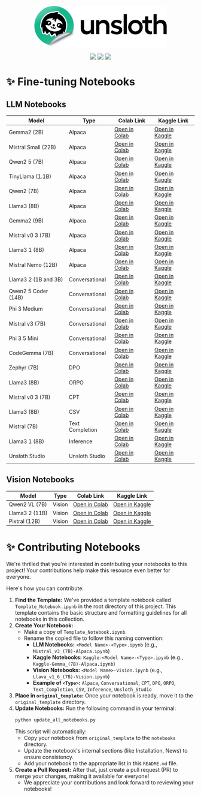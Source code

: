 <div align="center">

  <a href="https://unsloth.ai"><picture>
    <source media="(prefers-color-scheme: dark)" srcset="https://raw.githubusercontent.com/unslothai/unsloth/main/images/unsloth%20logo%20white%20text.png">
    <source media="(prefers-color-scheme: light)" srcset="https://raw.githubusercontent.com/unslothai/unsloth/main/images/unsloth%20logo%20black%20text.png">
    <img alt="unsloth logo" src="https://raw.githubusercontent.com/unslothai/unsloth/main/images/unsloth%20logo%20black%20text.png" height="110" style="max-width: 100%;">
  </picture></a>
  
<a href="https://colab.research.google.com/drive/1Ys44kVvmeZtnICzWz0xgpRnrIOjZAuxp?usp=sharing"><img src="https://raw.githubusercontent.com/unslothai/unsloth/main/images/start free finetune button.png" height="48"></a>
<a href="https://discord.gg/unsloth"><img src="https://raw.githubusercontent.com/unslothai/unsloth/main/images/Discord button.png" height="48"></a>
<a href="https://docs.unsloth.ai"><img src="https://raw.githubusercontent.com/unslothai/unsloth/refs/heads/main/images/Documentation%20Button.png" height="48"></a>

</div>

# ✨ Fine-tuning Notebooks
## LLM Notebooks
| Model | Type | Colab Link | Kaggle Link |
| --- | --- | --- | --- |
| Gemma2 (2B) | Alpaca | [Open in Colab](https://colab.research.google.com/github/unslothai/notebooks/blob/main/notebooks/Gemma2_(2B)-Alpaca.ipynb) | [Open in Kaggle](https://www.kaggle.com/notebooks/welcome?src=https://github.com/unslothai/notebooks/blob/main/notebooks/Gemma2_(2B)-Alpaca.ipynb?accelerator=nvidiaTeslaT4)
| Mistral Small (22B) | Alpaca | [Open in Colab](https://colab.research.google.com/github/unslothai/notebooks/blob/main/notebooks/Mistral_Small_(22B)-Alpaca.ipynb) | [Open in Kaggle](https://www.kaggle.com/notebooks/welcome?src=https://github.com/unslothai/notebooks/blob/main/notebooks/Mistral_Small_(22B)-Alpaca.ipynb?accelerator=nvidiaTeslaT4)
| Qwen2 5 (7B) | Alpaca | [Open in Colab](https://colab.research.google.com/github/unslothai/notebooks/blob/main/notebooks/Qwen2_5_(7B)-Alpaca.ipynb) | [Open in Kaggle](https://www.kaggle.com/notebooks/welcome?src=https://github.com/unslothai/notebooks/blob/main/notebooks/Qwen2_5_(7B)-Alpaca.ipynb?accelerator=nvidiaTeslaT4)
| TinyLlama (1.1B) | Alpaca | [Open in Colab](https://colab.research.google.com/github/unslothai/notebooks/blob/main/notebooks/TinyLlama_(1.1B)-Alpaca.ipynb) | [Open in Kaggle](https://www.kaggle.com/notebooks/welcome?src=https://github.com/unslothai/notebooks/blob/main/notebooks/TinyLlama_(1.1B)-Alpaca.ipynb?accelerator=nvidiaTeslaT4)
| Qwen2 (7B) | Alpaca | [Open in Colab](https://colab.research.google.com/github/unslothai/notebooks/blob/main/notebooks/Qwen2_(7B)-Alpaca.ipynb) | [Open in Kaggle](https://www.kaggle.com/notebooks/welcome?src=https://github.com/unslothai/notebooks/blob/main/notebooks/Qwen2_(7B)-Alpaca.ipynb?accelerator=nvidiaTeslaT4)
| Llama3 (8B) | Alpaca | [Open in Colab](https://colab.research.google.com/github/unslothai/notebooks/blob/main/notebooks/Llama3_(8B)-Alpaca.ipynb) | [Open in Kaggle](https://www.kaggle.com/notebooks/welcome?src=https://github.com/unslothai/notebooks/blob/main/notebooks/Llama3_(8B)-Alpaca.ipynb?accelerator=nvidiaTeslaT4)
| Gemma2 (9B) | Alpaca | [Open in Colab](https://colab.research.google.com/github/unslothai/notebooks/blob/main/notebooks/Gemma2_(9B)-Alpaca.ipynb) | [Open in Kaggle](https://www.kaggle.com/notebooks/welcome?src=https://github.com/unslothai/notebooks/blob/main/notebooks/Gemma2_(9B)-Alpaca.ipynb?accelerator=nvidiaTeslaT4)
| Mistral v0 3 (7B) | Alpaca | [Open in Colab](https://colab.research.google.com/github/unslothai/notebooks/blob/main/notebooks/Mistral_v0_3_(7B)-Alpaca.ipynb) | [Open in Kaggle](https://www.kaggle.com/notebooks/welcome?src=https://github.com/unslothai/notebooks/blob/main/notebooks/Mistral_v0_3_(7B)-Alpaca.ipynb?accelerator=nvidiaTeslaT4)
| Llama3 1 (8B) | Alpaca | [Open in Colab](https://colab.research.google.com/github/unslothai/notebooks/blob/main/notebooks/Llama3_1_(8B)-Alpaca.ipynb) | [Open in Kaggle](https://www.kaggle.com/notebooks/welcome?src=https://github.com/unslothai/notebooks/blob/main/notebooks/Llama3_1_(8B)-Alpaca.ipynb?accelerator=nvidiaTeslaT4)
| Mistral Nemo (12B) | Alpaca | [Open in Colab](https://colab.research.google.com/github/unslothai/notebooks/blob/main/notebooks/Mistral_Nemo_(12B)-Alpaca.ipynb) | [Open in Kaggle](https://www.kaggle.com/notebooks/welcome?src=https://github.com/unslothai/notebooks/blob/main/notebooks/Mistral_Nemo_(12B)-Alpaca.ipynb?accelerator=nvidiaTeslaT4)
| Llama3 2 (1B and 3B) | Conversational | [Open in Colab](https://colab.research.google.com/github/unslothai/notebooks/blob/main/notebooks/Llama3_2_(1B_and_3B)-Conversational.ipynb) | [Open in Kaggle](https://www.kaggle.com/notebooks/welcome?src=https://github.com/unslothai/notebooks/blob/main/notebooks/Llama3_2_(1B_and_3B)-Conversational.ipynb?accelerator=nvidiaTeslaT4)
| Qwen2 5 Coder (14B) | Conversational | [Open in Colab](https://colab.research.google.com/github/unslothai/notebooks/blob/main/notebooks/Qwen2_5_Coder_(14B)-Conversational.ipynb) | [Open in Kaggle](https://www.kaggle.com/notebooks/welcome?src=https://github.com/unslothai/notebooks/blob/main/notebooks/Qwen2_5_Coder_(14B)-Conversational.ipynb?accelerator=nvidiaTeslaT4)
| Phi 3 Medium | Conversational | [Open in Colab](https://colab.research.google.com/github/unslothai/notebooks/blob/main/notebooks/Phi_3_Medium-Conversational.ipynb) | [Open in Kaggle](https://www.kaggle.com/notebooks/welcome?src=https://github.com/unslothai/notebooks/blob/main/notebooks/Phi_3_Medium-Conversational.ipynb?accelerator=nvidiaTeslaT4)
| Mistral v3 (7B) | Conversational | [Open in Colab](https://colab.research.google.com/github/unslothai/notebooks/blob/main/notebooks/Mistral_v3_(7B)-Conversational.ipynb) | [Open in Kaggle](https://www.kaggle.com/notebooks/welcome?src=https://github.com/unslothai/notebooks/blob/main/notebooks/Mistral_v3_(7B)-Conversational.ipynb?accelerator=nvidiaTeslaT4)
| Phi 3 5 Mini | Conversational | [Open in Colab](https://colab.research.google.com/github/unslothai/notebooks/blob/main/notebooks/Phi_3_5_Mini-Conversational.ipynb) | [Open in Kaggle](https://www.kaggle.com/notebooks/welcome?src=https://github.com/unslothai/notebooks/blob/main/notebooks/Phi_3_5_Mini-Conversational.ipynb?accelerator=nvidiaTeslaT4)
| CodeGemma (7B) | Conversational | [Open in Colab](https://colab.research.google.com/github/unslothai/notebooks/blob/main/notebooks/CodeGemma_(7B)-Conversational.ipynb) | [Open in Kaggle](https://www.kaggle.com/notebooks/welcome?src=https://github.com/unslothai/notebooks/blob/main/notebooks/CodeGemma_(7B)-Conversational.ipynb?accelerator=nvidiaTeslaT4)
| Zephyr (7B) | DPO | [Open in Colab](https://colab.research.google.com/github/unslothai/notebooks/blob/main/notebooks/Zephyr_(7B)-DPO.ipynb) | [Open in Kaggle](https://www.kaggle.com/notebooks/welcome?src=https://github.com/unslothai/notebooks/blob/main/notebooks/Zephyr_(7B)-DPO.ipynb?accelerator=nvidiaTeslaT4)
| Llama3 (8B) | ORPO | [Open in Colab](https://colab.research.google.com/github/unslothai/notebooks/blob/main/notebooks/Llama3_(8B)-ORPO.ipynb) | [Open in Kaggle](https://www.kaggle.com/notebooks/welcome?src=https://github.com/unslothai/notebooks/blob/main/notebooks/Llama3_(8B)-ORPO.ipynb?accelerator=nvidiaTeslaT4)
| Mistral v0 3 (7B) | CPT | [Open in Colab](https://colab.research.google.com/github/unslothai/notebooks/blob/main/notebooks/Mistral_v0_3_(7B)-CPT.ipynb) | [Open in Kaggle](https://www.kaggle.com/notebooks/welcome?src=https://github.com/unslothai/notebooks/blob/main/notebooks/Mistral_v0_3_(7B)-CPT.ipynb?accelerator=nvidiaTeslaT4)
| Llama3 (8B) | CSV | [Open in Colab](https://colab.research.google.com/github/unslothai/notebooks/blob/main/notebooks/Llama3_(8B)-CSV.ipynb) | [Open in Kaggle](https://www.kaggle.com/notebooks/welcome?src=https://github.com/unslothai/notebooks/blob/main/notebooks/Llama3_(8B)-CSV.ipynb?accelerator=nvidiaTeslaT4)
| Mistral (7B) | Text Completion | [Open in Colab](https://colab.research.google.com/github/unslothai/notebooks/blob/main/notebooks/Mistral_(7B)-Text_Completion.ipynb) | [Open in Kaggle](https://www.kaggle.com/notebooks/welcome?src=https://github.com/unslothai/notebooks/blob/main/notebooks/Mistral_(7B)-Text_Completion.ipynb?accelerator=nvidiaTeslaT4)
| Llama3 1 (8B) | Inference | [Open in Colab](https://colab.research.google.com/github/unslothai/notebooks/blob/main/notebooks/Llama3_1_(8B)-Inference.ipynb) | [Open in Kaggle](https://www.kaggle.com/notebooks/welcome?src=https://github.com/unslothai/notebooks/blob/main/notebooks/Llama3_1_(8B)-Inference.ipynb?accelerator=nvidiaTeslaT4)
| Unsloth Studio | Unsloth Studio | [Open in Colab](https://colab.research.google.com/github/unslothai/notebooks/blob/main/notebooks/Unsloth_Studio.ipynb) | [Open in Kaggle](https://www.kaggle.com/notebooks/welcome?src=https://github.com/unslothai/notebooks/blob/main/notebooks/Unsloth_Studio.ipynb?accelerator=nvidiaTeslaT4)
## Vision Notebooks
| Model | Type | Colab Link | Kaggle Link |
| --- | --- | --- | --- |
| Qwen2 VL (7B) | Vision | [Open in Colab](https://colab.research.google.com/github/unslothai/notebooks/blob/main/notebooks/Qwen2_VL_(7B)-Vision.ipynb) | [Open in Kaggle](https://www.kaggle.com/notebooks/welcome?src=https://github.com/unslothai/notebooks/blob/main/notebooks/Qwen2_VL_(7B)-Vision.ipynb?accelerator=nvidiaTeslaT4)
| Llama3 2 (11B) | Vision | [Open in Colab](https://colab.research.google.com/github/unslothai/notebooks/blob/main/notebooks/Llama3_2_(11B)-Vision.ipynb) | [Open in Kaggle](https://www.kaggle.com/notebooks/welcome?src=https://github.com/unslothai/notebooks/blob/main/notebooks/Llama3_2_(11B)-Vision.ipynb?accelerator=nvidiaTeslaT4)
| Pixtral (12B) | Vision | [Open in Colab](https://colab.research.google.com/github/unslothai/notebooks/blob/main/notebooks/Pixtral_(12B)-Vision.ipynb) | [Open in Kaggle](https://www.kaggle.com/notebooks/welcome?src=https://github.com/unslothai/notebooks/blob/main/notebooks/Pixtral_(12B)-Vision.ipynb?accelerator=nvidiaTeslaT4)
<!-- Last updated on: 2024-12-23 14:48:44 -->
<!-- End of Notebook Links -->

# ✨ Contributing Notebooks
We're thrilled that you're interested in contributing your notebooks to this project! Your contributions help make this resource even better for everyone.

Here's how you can contribute:

1. **Find the Template:**  We've provided a template notebook called `Template_Notebook.ipynb` in the root directory of this project. This template contains the basic structure and formatting guidelines for all notebooks in this collection.
2. **Create Your Notebook:**
    *   Make a copy of `Template_Notebook.ipynb`.
    *   Rename the copied file to follow this naming convention:
        *   **LLM Notebooks:** `<Model Name>-<Type>.ipynb` (e.g., `Mistral_v3_(7B)-Alpaca.ipynb`)
        *   **Kaggle Notebooks:** `Kaggle-<Model Name>-<Type>.ipynb` (e.g., `Kaggle-Gemma_(7B)-Alpaca.ipynb`)
        *   **Vision Notebooks:** `<Model Name>-Vision.ipynb` (e.g., `Llava_v1_6_(7B)-Vision.ipynb`)
        *   **Example of `<Type>`:** `Alpaca`, `Conversational`, `CPT`, `DPO`, `ORPO`, `Text_Completion`, `CSV`, `Inference`, `Unsloth_Studio`
    <!-- *   Modify the content of your notebook, adding your code, explanations, and any other relevant information. Make sure to follow the structure and guidelines from the template. -->
3. **Place in `original_template`:** Once your notebook is ready, move it to the `original_template` directory.
4. **Update Notebooks:** Run the following command in your terminal:
    ```bash
    python update_all_notebooks.py
    ```
    This script will automatically:
    *   Copy your notebook from `original_template` to the `notebooks` directory.
    *   Update the notebook's internal sections (like Installation, News) to ensure consistency.
    *   Add your notebook to the appropriate list in this `README.md` file.
5. **Create a Pull Request:** After that, just create a pull request (PR) to merge your changes, making it available for everyone!
    *   We appreciate your contributions and look forward to reviewing your notebooks!